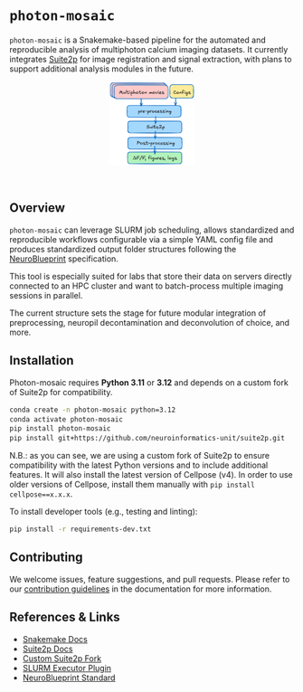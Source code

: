 # `photon-mosaic`

`photon-mosaic` is a Snakemake-based pipeline for the automated and reproducible analysis of multiphoton calcium imaging datasets. It currently integrates [Suite2p](https://suite2p.readthedocs.io/en/latest/) for image registration and signal extraction, with plans to support additional analysis modules in the future.

<p align="center">
  <img src="https://raw.githubusercontent.com/neuroinformatics-unit/photon-mosaic/main/docs/source/_static/photon-mosaic.png" alt="photon-mosaic" width="30%"/>
</p>

&nbsp;
## Overview
`photon-mosaic` can leverage SLURM job scheduling, allows standardized and reproducible workflows configurable via a simple YAML config file and produces standardized output folder structures following the [NeuroBlueprint](https://neuroblueprint.neuroinformatics.dev/latest/index.html) specification.

This tool is especially suited for labs that store their data on servers directly connected to an HPC cluster and want to batch-process multiple imaging sessions in parallel.

The current structure sets the stage for future modular integration of preprocessing, neuropil decontamination and deconvolution of choice, and more.

## Installation

Photon-mosaic requires **Python 3.11** or **3.12** and depends on a custom fork of Suite2p for compatibility.

```bash
conda create -n photon-mosaic python=3.12
conda activate photon-mosaic
pip install photon-mosaic
pip install git+https://github.com/neuroinformatics-unit/suite2p.git
```
N.B.: as you can see, we are using a custom fork of Suite2p to ensure compatibility with the latest Python versions and to include additional features. It will also install the latest version of Cellpose (v4). In order to use older versions of Cellpose, install them manually with `pip install cellpose==x.x.x`.

To install developer tools (e.g., testing and linting):

```bash
pip install -r requirements-dev.txt
```

## Contributing

We welcome issues, feature suggestions, and pull requests. Please refer to our [contribution guidelines](https://photon-mosaic.neuroinformatics.dev/user_guide/index.html) in the documentation for more information.

## References & Links

- [Snakemake Docs](https://snakemake.readthedocs.io/en/stable/)
- [Suite2p Docs](https://suite2p.readthedocs.io/en/latest/)
- [Custom Suite2p Fork](https://github.com/neuroinformatics-unit/suite2p.git)
- [SLURM Executor Plugin](https://snakemake.github.io/snakemake-plugin-catalog/plugins/executor/slurm.html)
- [NeuroBlueprint Standard](https://neuroblueprint.neuroinformatics.dev/latest/index.html)
